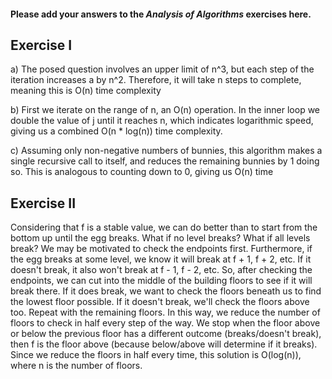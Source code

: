 #### Please add your answers to the ***Analysis of  Algorithms*** exercises here.

## Exercise I

a) The posed question involves an upper limit of n^3, but each step of the iteration increases a by n^2. Therefore, it will take n steps to complete, meaning this is O(n) time complexity

b) First we iterate on the range of n, an O(n) operation. In the inner loop we double the value of j until it reaches n, which indicates logarithmic speed, giving us a combined O(n * log(n)) time complexity.

c) Assuming only non-negative numbers of bunnies, this algorithm makes a single recursive call to itself, and reduces the remaining bunnies by 1 doing so. This is analogous to counting down to 0, giving us O(n) time

## Exercise II

Considering that f is a stable value, we can do better than to start from the bottom up until the egg breaks. What if no level breaks? What if all levels break? We may be motivated to check the endpoints first. Furthermore, if the egg breaks at some level, we know it will break at f + 1, f + 2, etc. If it doesn't break, it also won't break at f - 1, f - 2, etc. So, after checking the endpoints, we can cut into the middle of the building floors to see if it will break there. If it does break, we want to check the floors beneath us to find the lowest floor possible. If it doesn't break, we'll check the floors above too. Repeat with the remaining floors. In this way, we reduce the number of floors to check in half every step of the way. We stop when the floor above or below the previous floor has a different outcome (breaks/doesn't break), then f is the floor above (because below/above will determine if it breaks). Since we reduce the floors in half every time, this solution is O(log(n)), where n is the number of floors.
